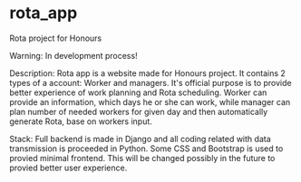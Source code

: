 # rota_app
Rota project for Honours

Warning: In development process!

Description: Rota app is a website made for Honours project. It contains 2 types of a account: Worker and managers. 
It's official purpose is to provide better experience of work planning and Rota scheduling.
Worker can provide an information, which days he or she can work, while manager can plan number of needed workers for given day and then automatically generate Rota,
base on workers input.

Stack: Full backend is made in Django and all coding related with data transmission is proceeded in Python. 
Some CSS and Bootstrap is used to provied minimal frontend. This will be changed possibly in the future to provied better user experience. 
